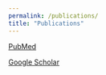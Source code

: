 ```yaml
---
permalink: /publications/
title: "Publications"
---
```


[PubMed](https://pubmed.ncbi.nlm.nih.gov/?term=cudmore+rh&sort=date&size=20)

[Google Scholar](https://scholar.google.com/citations?hl=en&user=Clhy8sUAAAAJ&view_op=list_works&sortby=pubdate)
